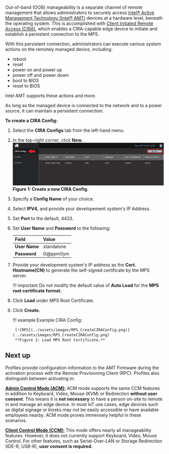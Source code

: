 Out-of-band (OOB) manageability is a separate channel of remote management that allows administrators to securely access [Intel® Active Management Technology (Intel® AMT)](Glossary.md#i) devices at a hardware level, beneath the operating system. This is accomplished with [Client Initiated Remote Access (CIRA)](Glossary.md#c), which enables a CIRA-capable edge device to initiate and establish a persistent connection to the MPS.

With this persistent connection, administrators can execute various system actions on the remotely managed device, including:

* reboot
* reset
* power on and power up
* power off and power down
* boot to BIOS 
* reset to BIOS

Intel AMT supports these actions and more.

As long as the managed device is connected to the network and to a power source, it can maintain a persistent connection. 

**To create a CIRA Config:**

1. Select the **CIRA Configs** tab from the left-hand menu.

2. In the top-right corner, click **New.**
    [![RPS](../assets/images/RPS_NewCIRAConfig.png)](../assets/images/RPS_NewCIRAConfig.png)
    **Figure 1: Create a new CIRA Config.**

3. Specify a **Config Name** of your choice.

4. Select **IPV4**, and provide your developement system's IP Address.

5. Set **Port** to the default, 4433.

6. Set **User Name** and **Password** to the following:

    | Field         | Value      |
    | :------------ | :--------- |
    | **User Name** | standalone |
    | **Password**  | G@ppm0ym   |


7. Provide your development system's IP address as the **Cert. Hostname(CN)** to generate the self-signed certificate by the MPS server.

    !!! important
        Do not modify the default value of **Auto Load** for the **MPS root certificate format.**

8. Click **Load** under MPS Root Certificate.

9. Click **Create.**
    
    !!! example
        Example CIRA Config:
            
        [![RPS](../assets/images/RPS_CreateCIRAConfig.png)](../assets/images/RPS_CreateCIRAConfig.png)
        **Figure 2: Load MPS Root Certificate.** 

## Next up

Profiles provide configuration information to the AMT Firmware during the activation process with the Remote Provisioning Client (RPC). Profiles also distinguish between activating in: 

**[Admin Control Mode (ACM):](createProfileACM.md)** ACM mode supports the same CCM features in addition to Keyboard, Video, Mouse (KVM) or Redirection **without user consent**. This means it is **not necessary** to have a person on-site to remote in and manage an edge device. In most IoT use cases, edge devices such as digital signage or kiosks may not be easily accessible or have available employees nearby. ACM mode proves immensely helpful in these scenarios.

**[Client Control Mode (CCM):](createProfileCCM.md)** This mode offers nearly all manageability features. However, it does not currently support Keyboard, Video, Mouse Control. For other features, such as Serial-Over-LAN or Storage Redirection (IDE-R, USB-R), **user consent is required**.

